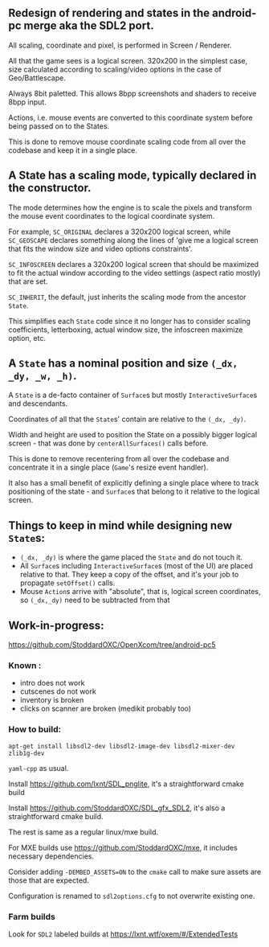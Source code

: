 ## Redesign of rendering and states in the android-pc merge aka the SDL2 port.


All scaling, coordinate and pixel, is performed in Screen / Renderer.

All that the game sees is a logical screen. 320x200 in the simplest case,
size calculated according to scaling/video options in the case of Geo/Battlescape.

Always 8bit paletted. This allows 8bpp screenshots and shaders to receive 8bpp input.

Actions, i.e. mouse events are converted to this coordinate system before
being passed on to the States.

This is done to remove mouse coordinate scaling code from all over the codebase
and keep it in a single place.



## A State has a scaling mode, typically declared in the constructor.



The mode determines how the engine is to scale the pixels and transform the mouse event
coordinates to the logical coordinate system.

For example, `SC_ORIGINAL` declares a 320x200 logical screen, while `SC_GEOSCAPE` declares
something along the lines of 'give me a logical screen that fits the window size and video
options constraints'.

`SC_INFOSCREEN` declares a 320x200 logical screen that should be maximized
to fit the actual window according to the video settings (aspect ratio mostly) that are set.

`SC_INHERIT`, the default, just inherits the scaling mode from the ancestor `State`.

This simplifies each `State` code since it no longer has to consider scaling coefficients,
letterboxing, actual window size, the infoscreen maximize option, etc.



## A `State` has a nominal position and size `(_dx, _dy, _w, _h)`.


A `State` is a de-facto container of `Surface`s but mostly `InteractiveSurface`s
and descendants.

Coordinates of all that the `State`s' contain are relative to the `(_dx, _dy)`.

Width and height are used to position the State on a possibly bigger
logical screen - that was done by `centerAllSurfaces()` calls before.

This is done to remove recentering from all over the codebase and concentrate it
in a single place (`Game`'s resize event handler).

It also has a small benefit of explicitly defining a single place where to track
positioning of the state - and `Surface`s that belong to it relative
to the logical screen.



## Things to keep in mind while designing new `State`s:


 - `(_dx, _dy)` is where the game placed the `State` and do not touch it.
 - All `Surface`s including `InteractiveSurface`s (most of the UI) are placed relative
   to that. They keep a copy of the offset, and it's your job to propagate `setOffset()` calls.
 - Mouse `Action`s arrive with "absolute", that is, logical screen coordinates, so `(_dx,_dy)` need to be subtracted from that



## Work-in-progress:

<https://github.com/StoddardOXC/OpenXcom/tree/android-pc5>


### Known :
 - intro does not work
 - cutscenes do not work
 - inventory is broken
 - clicks on scanner are broken (medikit probably too)


### How to build:

`apt-get install libsdl2-dev libsdl2-image-dev libsdl2-mixer-dev zlib1g-dev`

`yaml-cpp` as usual.

Install <https://github.com/lxnt/SDL_pnglite>, it's a straightforward cmake build

Install <https://github.com/StoddardOXC/SDL_gfx_SDL2>, it's also a straightforward cmake build.

The rest is same as a regular linux/mxe build.

For MXE builds use <https://github.com/StoddardOXC/mxe>, it includes necessary dependencies.

Consider adding `-DEMBED_ASSETS=ON` to the `cmake` call to make sure assets are those that are expected.


Configuration is renamed to `sdl2options.cfg` to not overwrite existing one.


### Farm builds

Look for `SDL2` labeled builds at <https://lxnt.wtf/oxem/#/ExtendedTests>






